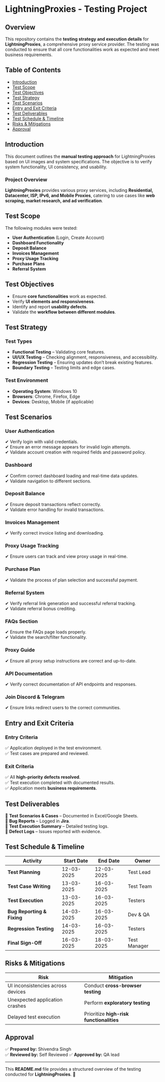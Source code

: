 # LightningProxies - Testing Project

## Overview
This repository contains the **testing strategy and execution details** for **LightningProxies**, a comprehensive proxy service provider. The testing was conducted to ensure that all core functionalities work as expected and meet business requirements.

## Table of Contents
- [Introduction](#introduction)
- [Test Scope](#test-scope)
- [Test Objectives](#test-objectives)
- [Test Strategy](#test-strategy)
- [Test Scenarios](#test-scenarios)
- [Entry and Exit Criteria](#entry-and-exit-criteria)
- [Test Deliverables](#test-deliverables)
- [Test Schedule & Timeline](#test-schedule--timeline)
- [Risks & Mitigations](#risks--mitigations)
- [Approval](#approval)

## Introduction
This document outlines the **manual testing approach** for LightningProxies based on UI images and system specifications. The objective is to verify system functionality, UI consistency, and usability.

### Project Overview
**LightningProxies** provides various proxy services, including **Residential, Datacenter, ISP, IPv6, and Mobile Proxies**, catering to use cases like **web scraping, market research, and ad verification**.

## Test Scope
The following modules were tested:
- **User Authentication** (Login, Create Account)
- **Dashboard Functionality**
- **Deposit Balance**
- **Invoices Management**
- **Proxy Usage Tracking**
- **Purchase Plans**
- **Referral System**

## Test Objectives
- Ensure **core functionalities** work as expected.
- Verify **UI elements and responsiveness**.
- Identify and report **usability defects**.
- Validate the **workflow between different modules**.

## Test Strategy

### Test Types
- **Functional Testing** – Validating core features.
- **UI/UX Testing** – Checking alignment, responsiveness, and accessibility.
- **Regression Testing** – Ensuring updates don’t break existing features.
- **Boundary Testing** – Testing limits and edge cases.

### Test Environment
- **Operating System**: Windows 10
- **Browsers**: Chrome, Firefox, Edge
- **Devices**: Desktop, Mobile (if applicable)

## Test Scenarios

### User Authentication
✔ Verify login with valid credentials.  
✔ Ensure an error message appears for invalid login attempts.  
✔ Validate account creation with required fields and password policy.  

### Dashboard
✔ Confirm correct dashboard loading and real-time data updates.  
✔ Validate navigation to different sections.  

### Deposit Balance
✔ Ensure deposit transactions reflect correctly.  
✔ Validate error handling for invalid transactions.  

### Invoices Management
✔ Verify correct invoice listing and downloading.  

### Proxy Usage Tracking
✔ Ensure users can track and view proxy usage in real-time.  

### Purchase Plan
✔ Validate the process of plan selection and successful payment.  

### Referral System
✔ Verify referral link generation and successful referral tracking.  
✔ Validate referral bonus crediting.  

### FAQs Section
✔ Ensure the FAQs page loads properly.  
✔ Validate the search/filter functionality.  

### Proxy Guide
✔ Ensure all proxy setup instructions are correct and up-to-date.  

### API Documentation
✔ Verify correct documentation of API endpoints and responses.  

### Join Discord & Telegram
✔ Ensure links redirect users to the correct communities.  

## Entry and Exit Criteria

### Entry Criteria
✅ Application deployed in the test environment.  
✅ Test cases are prepared and reviewed.  

### Exit Criteria
✅ All **high-priority defects resolved**.  
✅ Test execution completed with documented results.  
✅ Application meets **business requirements**.  

## Test Deliverables
📌 **Test Scenarios & Cases** – Documented in Excel/Google Sheets.  
📌 **Bug Reports** – Logged in **Jira**.  
📌 **Test Execution Summary** – Detailed testing logs.  
📌 **Defect Logs** – Issues reported with evidence.  

## Test Schedule & Timeline

| **Activity**              | **Start Date**  | **End Date**   | **Owner**  |
|--------------------------|---------------|---------------|-----------|
| **Test Planning**        | 12-03-2025    | 12-03-2025    | Test Lead |
| **Test Case Writing**    | 13-03-2025    | 16-03-2025    | Test Team |
| **Test Execution**       | 13-03-2025    | 16-03-2025    | Testers   |
| **Bug Reporting & Fixing** | 14-03-2025    | 16-03-2025    | Dev & QA  |
| **Regression Testing**   | 14-03-2025    | 16-03-2025    | Testers   |
| **Final Sign-Off**       | 16-03-2025    | 18-03-2025    | Test Manager |

## Risks & Mitigations

| **Risk** | **Mitigation** |
|---------|--------------|
| UI inconsistencies across devices | Conduct **cross-browser testing** |
| Unexpected application crashes | Perform **exploratory testing** |
| Delayed test execution | Prioritize **high-risk functionalities** |

## Approval

✅ **Prepared by:** Shivendra Singh  
✅ **Reviewed by:** Self Reviewed 
✅ **Approved by:** QA lead

---

This **README.md** file provides a structured overview of the testing conducted for **LightningProxies**. 🚀
